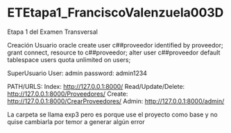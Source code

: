 # ETEtapa1_FranciscoValenzuela003D
Etapa 1 del Examen Transversal

Creación Usuario oracle
create user c##proveedor identified by proveedor;
grant connect, resource to c##proveedor;
alter user c##proveedor default tablespace users quota unlimited on users;

SuperUsuario
User: admin
password: admin1234

PATH/URLS:
Index: http://127.0.0.1:8000/
Read/Update/Delete: http://127.0.0.1:8000/Proveedores/
Create: http://127.0.0.1:8000/CrearProveedores/
Admin: http://127.0.0.1:8000/admin/

La carpeta se llama exp3 pero es porque use el proyecto como base y no quise cambiarla por temor a generar algún error




